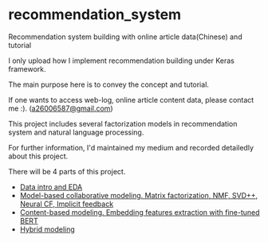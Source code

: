 # recommendation_system
Recommendation system building with online article data(Chinese) and tutorial

I only upload how I implement recommendation building under Keras framework.

The main purpose here is to convey the concept and tutorial.

If one wants to access web-log, online article content data, please contact me :). (a26006587@gmail.com)

This project includes several factorization models in recommendation system and natural language processing.

For further information, I'd maintained my medium and recorded detailedly about this project. 

There will be 4 parts of this project.
* [Data intro and EDA](https://medium.com/@a26006587/implicit-feedback-recommendation-system-i-intro-and-datasets-eda-eda16764602a) 
* [Model-based collaborative modeling. Matrix factorization, NMF, SVD++, Neural CF, Implicit feedback](https://medium.com/@a26006587/implicit-feedback-recommendation-system-ii-collaborative-filtering-27be600197f1)
* [Content-based modeling. Embedding features extraction with fine-tuned BERT](https://medium.com/@a26006587/implicit-feedback-recommendation-system-iii-content-based-recommendation-f607264c0355)
* [Hybrid modeling](https://medium.com/@a26006587/implicit-feedback-recommendation-system-iv-hybrid-recommendation-f966b34e2bc9)


